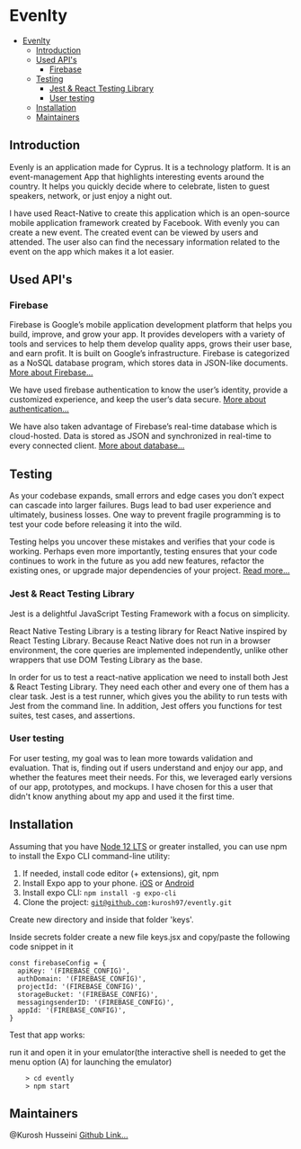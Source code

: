 # Evenlty

- [Evenlty](#evenlty)
  - [Introduction](#introduction)
  - [Used API's](#used-apis)
    - [Firebase](#firebase)
  - [Testing](#testing)
    - [Jest & React Testing Library](#jest--react-testing-library)
    - [User testing](#user-testing)
  - [Installation](#installation)
  - [Maintainers](#maintainers)

## Introduction
Evenly is an application made for Cyprus. It is a technology platform. It is an event-management App that highlights interesting events around the country. It helps you quickly decide where to celebrate, listen to guest speakers, network, or just enjoy a night out. 

I have used React-Native to create this application which is an open-source mobile application framework created by Facebook.
With evenly you can create a new event. The created event can be viewed by users and attended. The user also can find the necessary information related to the event on the app which makes it a lot easier.  

## Used API's

### Firebase

Firebase is Google’s mobile application development platform that helps you build, improve, and grow your app. It provides developers with a variety of tools and services to help them develop quality apps, grows their user base, and earn profit. It is built on Google’s infrastructure. Firebase is categorized as a NoSQL database program, which stores data in JSON-like documents. <a href="https://medium.com/firebase-developers/what-is-firebase-the-complete-story-abridged-bcc730c5f2c0">More about Firebase...</a>

We have used firebase authentication to know the user’s identity, provide a customized experience, and keep the user’s data secure. <a href="https://firebase.google.com/docs/auth">More about authentication...</a>

We have also taken advantage of Firebase’s real-time database which is cloud-hosted. Data is stored as JSON and synchronized in real-time to every connected client. <a href="https://firebase.google.com/docs/database">More about database...</a>


## Testing

As your codebase expands, small errors and edge cases you don’t expect can cascade into larger failures. Bugs lead to bad user experience and ultimately, business losses. One way to prevent fragile programming is to test your code before releasing it into the wild.

Testing helps you uncover these mistakes and verifies that your code is working. Perhaps even more importantly, testing ensures that your code continues to work in the future as you add new features, refactor the existing ones, or upgrade major dependencies of your project. <a href="https://reactnative.dev/docs/testing-overview">Read more...</a>

### Jest & React Testing Library

Jest is a delightful JavaScript Testing Framework with a focus on simplicity.

React Native Testing Library is a testing library for React Native inspired by React Testing Library. Because React Native does not run in a browser environment, the core queries are implemented independently, unlike other wrappers that use DOM Testing Library as the base.

In order for us to test a react-native application we need to install both Jest & React Testing Library. They need each other and every one of them has a clear task. Jest is a test runner, which gives you the ability to run tests with Jest from the command line. In addition, Jest offers you functions for test suites, test cases, and assertions.

### User testing

For user testing, my goal was to lean more towards validation and evaluation. That is, finding out if users understand and enjoy our app, and whether the features meet their needs. For this, we leveraged early versions of our app, prototypes, and mockups. I have chosen for this a user that didn't know anything about my app and used it the first time.


## Installation

Assuming that you have [Node 12 LTS](https://nodejs.org/en/download/) or greater installed, you can use npm to install the Expo CLI command-line utility:

1. If needed, install code editor (+ extensions), git, npm</li>
2. Install Expo app to your phone. <a href="https://apps.apple.com/us/app/expo-client/id982107779">iOS</a>
   or <a href="https://play.google.com/store/apps/details?id=host.exp.exponent&hl=fi">Android</a></li>
3. Install expo CLI: <code>npm install -g expo-cli</code></li>
4. Clone the project: <code>git@github.com:kurosh97/evently.git</code></li>

Create new directory and inside that folder 'keys'.

Inside secrets folder create a new file keys.jsx and copy/paste the following code snippet in it</li>

```
const firebaseConfig = {
  apiKey: '(FIREBASE_CONFIG)',
  authDomain: '(FIREBASE_CONFIG)',
  projectId: '(FIREBASE_CONFIG)',
  storageBucket: '(FIREBASE_CONFIG)',
  messagingsenderID: '(FIREBASE_CONFIG)',
  appId: '(FIREBASE_CONFIG)',
}

```

Test that app works:

run it and open it in your emulator(the interactive shell is needed to get the menu option (A) for launching the emulator)

        > cd evently
        > npm start


## Maintainers

@Kurosh Husseini <a href="https://github.com/kurosh97">Github Link...</a><br/>

